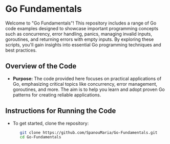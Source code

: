 # Go Fundamentals

Welcome to "Go Fundamentals"! This repository includes a range of Go code examples designed to showcase important programming concepts such as concurrency, error handling, panics, managing invalid inputs, goroutines, and returning errors with empty inputs. By exploring these scripts, you'll gain insights into essential Go programming techniques and best practices.

## Overview of the Code
- **Purpose:** The code provided here focuses on practical applications of Go, emphasizing critical topics like concurrency, error management, goroutines, and more. The aim is to help you learn and adopt proven Go patterns for creating reliable applications.

## Instructions for Running the Code
- To get started, clone the repository:
  ```bash
     git clone https://github.com/SpanouMaria/Go-Fundamentals.git
     cd Go-Fundamentals
